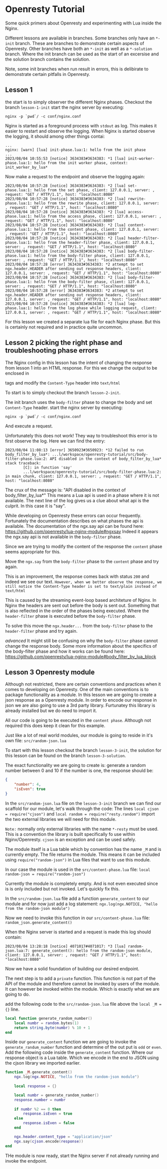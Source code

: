 # Openresty Tutorial
Some quick primers about Openresty and experimenting with Lua inside the Nginx.

Different lessons are available in branches. Some branches only have an `*-init` branch. These are branches to demonstrate certain aspects of Openresty. Other branches have both an `*-init` as well as a `*-solution` branch. Where the init branch can be used as the start of an excersise and the solution branch contains the solution.

Note, some init branches when run result in errors, this is delibirate to demonstrate certain pitfalls in Openresty.

## Lesson 1
the start is to simply observer the different Nginx phases.
Checkout the branch `lesson-1-init`
start the nginx server by executing:
```shell
nginx -p `pwd`/ -c conf/nginx.conf
```
Nginx is started as a foreground process with `stdout` as log. This makes it easier to restart and observe the logging.
When Nginx is started observe the logging, it should among other things contai:
```
...
nginx: [warn] [lua] init-phase.lua:1: hello from the init phase
...
2023/08/04 10:55:53 [notice] 3634383#3634383: *1 [lua] init-worker-phase.lua:1: hello from the init worker phase, context: init_worker_by_lua*
```
Now make a request to the endpoint and observe the logging again:
```shell
2023/08/04 10:57:28 [notice] 3634383#3634383: *2 [lua] set-phase.lua:1: hello from the set phase, client: 127.0.0.1, server: , request: "GET / HTTP/1.1", host: "localhost:8080"
2023/08/04 10:57:28 [notice] 3634383#3634383: *2 [lua] rewrite-phase.lua:1: hello from the rewrite phase, client: 127.0.0.1, server: , request: "GET / HTTP/1.1", host: "localhost:8080"
2023/08/04 10:57:28 [notice] 3634383#3634383: *2 [lua] access-phase.lua:1: hello from the access phase, client: 127.0.0.1, server: , request: "GET / HTTP/1.1", host: "localhost:8080"
2023/08/04 10:57:28 [notice] 3634383#3634383: *2 [lua] content-phase.lua:1: hello from the content phase, client: 127.0.0.1, server: , request: "GET / HTTP/1.1", host: "localhost:8080"
2023/08/04 10:57:28 [notice] 3634383#3634383: *2 [lua] header-filter-phase.lua:1: hello from the header-filter phase, client: 127.0.0.1, server: , request: "GET / HTTP/1.1", host: "localhost:8080"
2023/08/04 10:57:28 [notice] 3634383#3634383: *2 [lua] body-filter-phase.lua:1: hello from the body-filter phase, client: 127.0.0.1, server: , request: "GET / HTTP/1.1", host: "localhost:8080"
2023/08/04 10:57:28 [error] 3634383#3634383: *2 attempt to set ngx.header.HEADER after sending out response headers, client: 127.0.0.1, server: , request: "GET / HTTP/1.1", host: "localhost:8080"
2023/08/04 10:57:28 [notice] 3634383#3634383: *2 [lua] body-filter-phase.lua:1: hello from the body-filter phase, client: 127.0.0.1, server: , request: "GET / HTTP/1.1", host: "localhost:8080"
2023/08/04 10:57:28 [error] 3634383#3634383: *2 attempt to set ngx.header.HEADER after sending out response headers, client: 127.0.0.1, server: , request: "GET / HTTP/1.1", host: "localhost:8080"
2023/08/04 10:57:28 [notice] 3634383#3634383: *2 [lua] log-phase.lua:1: hello from the log phase while logging request, client: 127.0.0.1, server: , request: "GET / HTTP/1.1", host: "localhost:8080"
```

For this lesson we created a separate lua file for each Nginx phase. But this is certainly not required and in practice quite uncommon.
## Lesson 2 picking the right phase and troubleshooting phase errors
The Nginx config in this lesson has the intent of changing the response from lesson 1 into an HTML response.
For this we change the output to be enclosed in <p> tags and modify the `Content-Type` header into `text/html`

To start is to simply checkout the branch `lesson-2-init`.

The init branch uses the `body-filter` phase to change the body and set `Content-Type` header.
start the nginx server by executing:
```shell
nginx -p `pwd`/ -c conf/nginx.conf
```
And execute a request.

Unfortunately this does not work!
They way to troubleshoot this error is to first observe the log. Here we can find the entry:
```shell
2023/08/04 11:08:13 [error] 3650923#3650923: *12 failed to run body_filter_by_lua*: ...l/workspace/openresty-tutorial/src/body-filter-phase.lua:2: API disabled in the context of body_filter_by_lua*
stack traceback:
        [C]: in function 'say'
        ...l/workspace/openresty-tutorial/src/body-filter-phase.lua:2: in main chunk, client: 127.0.0.1, server: , request: "GET / HTTP/1.1", host: "localhost:8080"
```

The crux of the message is: "API disabled in the context of body_filter_by_lua*" This means a Lua api is used in a phase where it is not available. The next line of the log gives us a clue about what api is the culprit. In this case it is "say".

While developing on Openresty these errors can occur frequently. Fortunately the documentation describes on what phases the api is available.
The documentation of the ngx.say api can be found here: https://github.com/openresty/lua-nginx-module#ngxsay
Indeed it appears the ngx.say api is not available in the `body-filter` phase.

Since we are  trying to modify the content of the response the `content` phase seems appropriate for this.

Move the `ngx.say` from the `body-filter` phase to the `content` phase and try again.

This is an improvement, the response comes back with status `200` and indeed we see our text.
`However, when we better observe the response, we still notice the Content-Type header is set to text/plain instead of text/html`

This is caused by the streaming event-loop based architeture of Nginx. In Nginx the headers are sent out before the body is sent out. Something that is also reflected in the order of the phases being executed. Where the `header-filter` phase is executed before the `body-filter` phase.

To solve this move the `ngx.header...` from the `body-filter` phase to the `header-filter` phase and try again.

*advanced* It might still be confusing on why the `body-filter` phase cannot change the response body. Some more information about the specifics of the body-filter phase and how it works can be found here: https://github.com/openresty/lua-nginx-module#body_filter_by_lua_block 

## Lesson 3 Openresty module
Although not restricted, there are certain conventions and practices when it comes to developing on Openresty. One of the main conventions is to package functionality as a module. In this lesson we are going to create a json response as a Openresty module. In order to encode our response in json we are also going to use a 3rd party library. Furtunatey this library is already installed but we do need to import it.

All our code is going to be executed in the `content phase`. Although not required this does keep it clean for this example.

Just like a lot of real world modules, our module is going to reside in it's own file: `src/random-json.lua`

To start with this lesson checkout the branch `lesson-3-init`, the solution for this lesson can be found on the branch `lesson-3-solution`.

The exact functionality we are going to create is:
generate a random number between 0 and 10
if the number is one, the response should be: 
```json
{
    "number": 4,
    "isEven": true 
}
```

In the `src/random-json.lua` file on the `lesson-3-init` branch we can find our scaffold for our module, let's walk through the code:
The lines `local cjson = require("cjson")` and `local random = require("resty.random")` import the two external libraries we will need for this module. 

`Note:` normally only external libraries with the name `*-resty` must be used. This is a convention the library is built specifically fo use within Nginx/Openresty. `cjson` is an exception and can be used safely.

The module itself is a Lua table which by convention has the name `_M` and is currently empty. The file returns the module. This means it can be included using `require("random-json")` in Lua files that want to use this module.

In our case the module is used in the `src/content-phase.lua` file:
`local random-json = require("random-json")`

Currently the module is completely empty. And is not even executed since is is only included but not invoked.
Let's quickly fix this.

In the `src/random-json.lua` file add a function `generate_content` to our module and for now just add a log statement: `ngx.log(ngx.NOTICE, "hello from the random-json module")`

Now we need to invoke this function in our `src/content-phase.lua` file:
`random_json.generate_content()`

When the Nginx server is started and a request is made this log should contain:
```shell
2023/08/04 13:28:18 [notice] 4071017#4071017: *3 [lua] random-json.lua:7: generate_content(): hello from the random-json module, client: 127.0.0.1, server: , request: "GET / HTTP/1.1", host: "localhost:8080"
```
Now we have a solid foundation of building our desired endpoint.

The next step is to add a `private` function. This function is not part of the API of the module and therefore cannot be invoked by users of the module. It can however be invoked within the module. Which is exactly what we are going to do.

add the following code to the `src/random-json.lua` file above the `local _M = {}` line.
```lua
local function generate_random_number()
    local numbr = random.bytes(1)
    return string.byte(numbr) % 10 + 1
end
```

Inside our `generate_content` function we are going to invoke the `generate_randum_number` function and determine of the out put is `odd` or `even`.
Add the following code inside the `generate_content` function. Where our response object is a Lua table. Which we encode in the end to JSON using the cjson library we imported earlier.
```lua
function _M.generate_content()
    ngx.log(ngx.NOTICE, "hello from the random-json module")
    
    local response = {}

    local numbr = generate_random_number()
    response.number = numbr
    
    if numbr %2 == 0 then
        response.isEven = true
    else
        response.isEven = false
    end

    ngx.header.content_type = "application/json"
    ngx.say(cjson.encode(response))
end
```

THe module is now ready, start the Nginx server if not already running and invoke the endpoint.